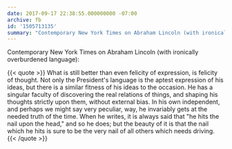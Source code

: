 ```yaml
---
date: 2017-09-17 22:38:55.000000000 -07:00
archive: fb
id: '1505713135'
summary: "Contemporary New York Times on Abraham Lincoln (with ironically overburdened language): \"What is still better than even felicity of expression, is felicity of thought…\""
---
```


Contemporary New York Times on Abraham Lincoln (with ironically overburdened language):

{{< quote >}}
What is still better than even felicity of expression, is felicity of thought. Not only the President's language is the aptest expression of his ideas, but there is a similar fitness of his ideas to the occasion. He has a singular faculty of discovering the real relations of things, and shaping his thoughts strictly upon them, without external bias. In his own independent, and perhaps we might say very peculiar, way, he invariably gets at the needed truth of the time. When he writes, it is always said that "he hits the nail upon the head," and so he does; but the beauty of it is that the nail which he hits is sure to be the very nail of all others which needs driving.
{{< /quote >}}